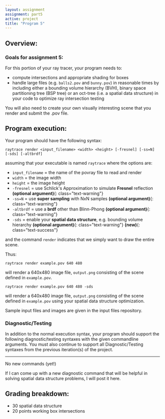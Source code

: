 ```yaml
---
layout: assignment
assignment: part5
active: project
title: "Program 5"
---
```


## Overview:

### Goals for assignment 5:

For this portion of your ray tracer, your program needs to:

- compute intersections and appropriate shading for boxes
- handle large files (e.g. `balls2.pov` and `bunny.pov`) in reasonable times by including either a bounding volume hierarchy (BVH), binary space partitioning tree (BSP tree) or an oct-tree (i.e. a spatial data structure) in your code to optimize ray intersection testing

You will also need to create your own visually interesting scene that you render and submit the .pov file.


## Program execution:

Your program should have the following syntax:

  `raytrace render <input_filename> <width> <height> [-fresnel] [-ss=N] [-sds] [-altbrdf]`

assuming that your executable is named `raytrace` where the options are:

- `input_filename` = the name of the povray file to read and render
- `width` = the image width
- `height` = the image height
- `-fresnel` = use Schlick's Approximation to simulate **Fresnel** reflection
  **(optional argument)**{: class="text-warning"}
- `-ss=N` = use **super sampling** with NxN samples
  **(optional argument)**{: class="text-warning"}
- `-altbrdf` = use a **brdf** other than Blinn-Phong
  **(optional argument)**{: class="text-warning"}
- `-sds` = enable your **spatial data structure**, e.g. bounding volume hierarchy
  **(optional argument)**{: class="text-warning"}
  **(new)**{: class="text-success"}

and the command `render` indicates that we simply want to draw the entire scene.

Thus:

  `raytrace render example.pov 640 480`

will render a 640x480 image file, `output.png` consisting of the scene defined in `example.pov`.

  `raytrace render example.pov 640 480 -sds`

will render a 640x480 image file, `output.png` consisting of the scene defined in `example.pov` using your spatial data structure optimization.

Sample input files and images are given in the input files repository.


### Diagnostic/Testing

In addition to the normal execution syntax, your program should support the following diagnostic/testing syntaxes with the given commandline arguments.
You must also continue to support all Diagnostic/Testing syntaxes from the previous iteration(s) of the project.

---

No new commands (yet!)

If I can come up with a new diagnostic command that will be helpful in solving spatial data structure problems, I will post it here.



## Grading breakdown:

- 30 spatial data structure
- 20 points working box intersections
